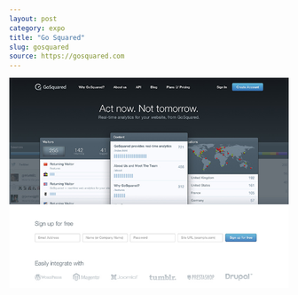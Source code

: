 ```yaml
---
layout: post
category: expo
title: "Go Squared"
slug: gosquared
source: https://gosquared.com
---
```


<img src="/screenshots/gosquared.jpg">
